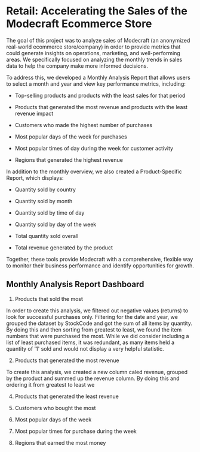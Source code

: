 # Retail: Accelerating the Sales of the Modecraft Ecommerce Store
The goal of this project was to analyze sales of Modecraft (an anonymized real-world ecommerce store/company) in order to provide metrics that could generate insights on operations, marketing, and well-performing areas. We specifically focused on analyzing the monthly trends in sales data to help the company make more informed decisions.

To address this, we developed a Monthly Analysis Report that allows users to select a month and year and view key performance metrics, including:

- Top-selling products and products with the least sales for that period

- Products that generated the most revenue and products with the least revenue impact

- Customers who made the highest number of purchases

- Most popular days of the week for purchases

- Most popular times of day during the week for customer activity

- Regions that generated the highest revenue

In addition to the monthly overview, we also created a Product-Specific Report, which displays:

- Quantity sold by country

- Quantity sold by month

- Quantity sold by time of day

- Quantity sold by day of the week

- Total quantity sold overall

- Total revenue generated by the product

Together, these tools provide Modecraft with a comprehensive, flexible way to monitor their business performance and identify opportunities for growth.

## Monthly Analysis Report Dashboard
1. Products that sold the most

In order to create this analysis, we filtered out negative values (returns) to look for successful purchases only. Filtering for the date and year, we grouped the dataset by StockCode and got the sum of all items by quantity. By doing this and then sorting from greatest to least, we found the item numbers that were purchased the most. While we did consider including a list of least purchased items, it was redundant, as many items held a quantity of '1' sold and would not display a very helpful statistic.

2. Products that generated the most revenue

To create this analysis, we created a new column caled revenue, grouped by the product and summed up the revenue column. By doing this and ordering it from greatest to least we 

4. Products that generated the least revenue

5. Customers who bought the most

6. Most popular days of the week

7. Most popular times for purchase during the week

8. Regions that earned the most money
